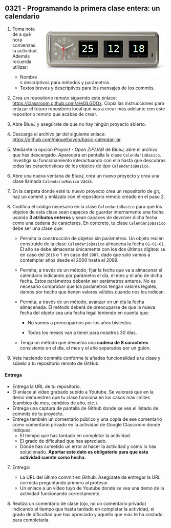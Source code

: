 ## 0321 - Programando la primera clase entera: un calendario

<img align="right" src="0321.jpg">

1. Toma nota de a qué hora comienzas la actividad. Además recuerda utilizar:
   * Nombres descriptivos para métodos y parámetros.
   * Textos breves y descriptivos para los mensajes de los commits.
   
2. Crea un repositorio remoto siguendo este enlace: https://classroom.github.com/a/el3LGDOx. Copia las instrucciones para enlazar el futuro repositorio local que vas a crear más adelante con este repositorio remoto que acabas de crear.

2. Abre BlueJ y asegúrate de que no hay ningún proyecto abierto. 

3. Descarga el archivo jar del siguiente enlace: https://github.com/miguelbayon/basic-calendar-jar.

4. Mediante la opción _Proyect_ - _Open ZIP/JAR_ de BlueJ, abre el archivo que has descargado. Aparecerá en pantalla la clase `CalendarioBasico`. Investiga su funcionamiento interactuando con ella hasta que descubras todas las caracteristicas de los objetos de tipo `CalendarioBasico`.

2. Abre una nueva ventana de BlueJ, crea un nuevo proyecto y crea una clase llamada `CalendarioBasico` vacía.

4. En la carpeta donde esté tu nuevo proyecto crea un repositorio de git, haz un commit y enlázalo con el repositorio remoto creado en el paso 2.

3. Codifica el código necesario en la clase `CalendarioBasico` para que los objetos de esta clase sean capaces de guardar internamente una fecha usando __3 atributos enteros__ y sean capaces de devolver dicha fecha como una cadena de caracteres. En concreto, tu clase `CalendarioBasico` debe ser una clase que:

    * Permita la construcción de objetos sin parámetros. Un objeto recién construido de la clase `CalendarioBasico` almacena la fecha `01-01-01`. El año se debe almacenar únicamente con los dos últimos dígitos: `16` en caso del `2016` o `7` en caso del `2007`, dado que solo vamos a contemplar años desde el 2000 hasta el 2099.

    * Permita, a través de un método, fijar la fecha que va a almacenar el calendario indicando por parámetro el día, el mes y el año de dicha fecha. Estos parámetros deberán ser parámetros enteros. No es necesario comprobar que los parámetros tengan valores legales, damos por hecho que tienen valores válidos cuando nos los indican.

    * Permita, a través de un método, avanzar en un día la fecha almacenada. El método deberá de preocuparse de que la nueva fecha del objeto sea una fecha legal teniendo en cuenta que:

         * No vamos a preocuparnos por los años bisiestos.
  
         * Todos los meses van a tener para nosotros 30 días.  

    * Tenga un método que devuelva una __cadena de 8 caracteres__ consistente en el día, el mes y el año separados por un guión.

6. Vete haciendo commits conforme le añades funcionalidad a tu clase y súbelo a tu repositorio remoto de GitHub.


#### Entrega

* Entrega la URL de tu repositorio.
* El enlace al vídeo grabado subido a Youtube. Se valorará que en la demo demuestres que tu clase funciona en los casos más limites (cambios de mes, cambios de año, etc.).
* Entrega una captura de pantalla de Github donde se vea el listado de commits de tu proyecto.
* Entrega también un comentario público y una copia de ese comentario como comentario privado en la actividad de Google Classroom donde indiques:
    - El tiempo que has tardado en completar la actividad.
    - El grado de dificultad que has apreciado.
    - Dónde has cometido un error al hacer la actividad y cómo lo has solucionado. **Aportar este dato es obligatorio para que esta actividad cuente como hecha.**
    
7. Entrega:

    * La URL del último commit en Github. Asegúrate de entregar la URL correcta preguntando primero al profesor.
    * Un enlace a un vídeo tuyo de Youtube donde se vea una demo de la actividad funcionando correctamente. 

8. Realiza un comentario de clase (ojo, no un comentario privado) indicando el tiempo que hasta tardado en completar la actividad, el grado de dificultad que has apreciado y aquello que más te ha costado para completarla.
